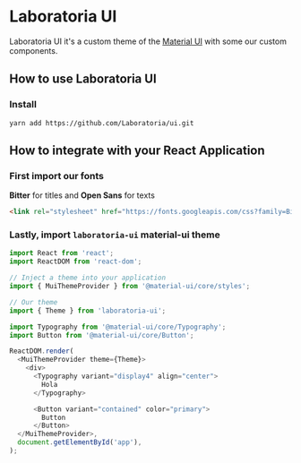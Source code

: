 # Laboratoria UI


Laboratoria UI it's a custom theme of the [Material UI](https://material-ui.com/) with some our custom components.

## How to use Laboratoria UI

### Install

```shell
yarn add https://github.com/Laboratoria/ui.git
```

## How to integrate with  your React Application

### First import our fonts

**Bitter** for titles and **Open Sans** for texts

```html
<link rel="stylesheet" href="https://fonts.googleapis.com/css?family=Bitter:400,700|Open+Sans:400,400i,700" />
```

### Lastly, import  `laboratoria-ui` material-ui theme

```javascript
import React from 'react';
import ReactDOM from 'react-dom';

// Inject a theme into your application
import { MuiThemeProvider } from '@material-ui/core/styles';

// Our theme
import { Theme } from 'laboratoria-ui';

import Typography from '@material-ui/core/Typography';
import Button from '@material-ui/core/Button';

ReactDOM.render(
  <MuiThemeProvider theme={Theme}>
    <div>
      <Typography variant="display4" align="center">
        Hola
      </Typography>

      <Button variant="contained" color="primary">
        Button
      </Button>    
  </MuiThemeProvider>, 
  document.getElementById('app'),
);
```

